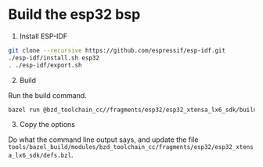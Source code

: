 # Build the esp32 bsp

1. Install ESP-IDF

```bash
git clone --recursive https://github.com/espressif/esp-idf.git
./esp-idf/install.sh esp32
. ./esp-idf/export.sh
```

2. Build

Run the build command.

```bash
bazel run @bzd_toolchain_cc//fragments/esp32/esp32_xtensa_lx6_sdk/build -- --output $(pwd)/dist/esp32_xtensa_lx6_sdk --rebuild --env "$(env)"
```

3. Copy the options

Do what the command line output says, and update the file `tools/bazel_build/modules/bzd_toolchain_cc/fragments/esp32/esp32_xtensa_lx6_sdk/defs.bzl`.
